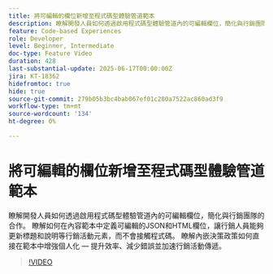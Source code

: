 ```yaml
---
title: 將可編輯的欄位新增至程式碼型體驗管道範本
description: 瞭解開發人員如何透過啟用程式碼型體驗管道內的可編輯欄位，簡化與行銷團隊的合作。 瞭解如何在內容範本中定義可編輯的JSON和HTML欄位，讓行銷人員能夠更新標題和說明等行銷活動元素，而不會接觸程式碼。 瞭解內嵌決策政策如何直接在範本中增強個人化 — 提升效率、減少錯誤並加速行銷活動傳遞。
feature: Code-based Experiences
role: Developer
level: Beginner, Intermediate
doc-type: Feature Video
duration: 428
last-substantial-update: 2025-06-17T00:00:00Z
jira: KT-18362
hidefromtoc: true
hide: true
source-git-commit: 279b05b3bc4bab067ef01c280a7522ac860ad3f9
workflow-type: tm+mt
source-wordcount: '134'
ht-degree: 0%

---
```



# 將可編輯的欄位新增至程式碼型體驗管道範本

瞭解開發人員如何透過啟用程式碼型體驗管道內的可編輯欄位，簡化與行銷團隊的合作。 瞭解如何在內容範本中定義可編輯的JSON和HTML欄位，讓行銷人員能夠更新標題和說明等行銷活動元素，而不會接觸程式碼。 瞭解內嵌決策政策如何直接在範本中增強個人化 — 提升效率、減少錯誤並加速行銷活動傳遞。

>[!VIDEO](https://video.tv.adobe.com/v/3463990/?learn=on&enablevpops)
